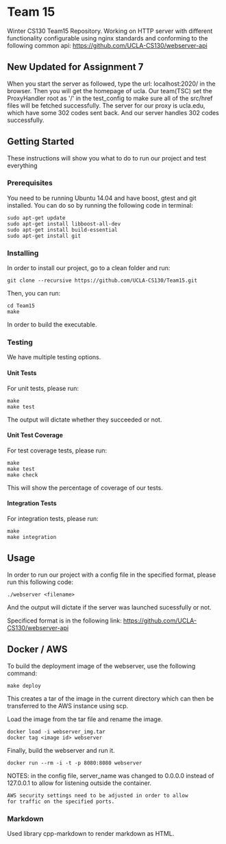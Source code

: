 # Team 15

Winter CS130 Team15 Repository. Working on HTTP server with different functionality configurable using nginx standards and conforming to the following common api:
https://github.com/UCLA-CS130/webserver-api

## New Updated for Assignment 7
When you start the server as followed, type the url: localhost:2020/ in the browser.
Then you will get the homepage of ucla.
Our team(TSC) set the ProxyHandler root as '/' in the test_config to make sure all of the src/href files will be fetched successfully.
The server for our proxy is ucla.edu, which have some 302 codes sent back. And our server handles 302 codes successfully.

## Getting Started

These instructions will show you what to do to run our project and test everything

### Prerequisites

You need to be running Ubuntu 14.04 and have boost, gtest and git installed. You can do so by running the following code in terminal: 

```
sudo apt-get update
sudo apt-get install libboost-all-dev
sudo apt-get install build-essential
sudo apt-get install git
```

### Installing

In order to install our project, go to a clean folder and run:

```
git clone --recursive https://github.com/UCLA-CS130/Team15.git
```
Then, you can run:
```
cd Team15
make
```
In order to build the executable.


### Testing
We have multiple testing options.
#### Unit Tests
For unit tests, please run:
```
make
make test
```
The output will dictate whether they succeeded or not.

#### Unit Test Coverage
For test coverage tests, please run:
```
make
make test
make check
```
This will show the percentage of coverage of our tests.
#### Integration Tests
For integration tests, please run:
```
make
make integration
```

## Usage

In order to run our project with a config file in the specified format, please run this following code:
```
./webserver <filename>
```
And the output will dictate if the server was launched sucessfully or not.

Specificed format is in the following link:
https://github.com/UCLA-CS130/webserver-api


## Docker / AWS

To build the deployment image of the webserver, use the following
command:

```
make deploy
```

This creates a tar of the image in the current directory which 
can then be transferred to the AWS instance using scp.

Load the image from the tar file and rename the image.
```
docker load -i webserver_img.tar
docker tag <image id> webserver
```

Finally, build the webserver and run it.
```
docker run --rm -i -t -p 8080:8080 webserver
```

NOTES:
	in the config file, server_name was changed to 0.0.0.0
	instead of 127.0.0.1 to allow for listening outside the
	container.

	AWS security settings need to be adjusted in order to allow
	for traffic on the specified ports.


### Markdown

Used library cpp-markdown to render markdown as HTML.